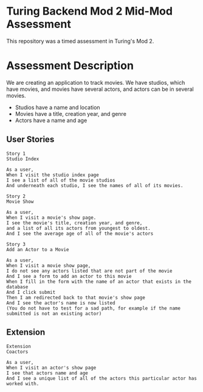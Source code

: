 # Turing Backend Mod 2 Mid-Mod Assessment

This repository was a timed assessment in Turing's Mod 2. 

# Assessment Description
We are creating an application to track movies. We have studios, which have movies, and movies have several actors, and actors can be in several movies.
* Studios have a name and location
* Movies have a title, creation year, and genre
* Actors have a name and age

## User Stories
 
```
Story 1
Studio Index
 
As a user,
When I visit the studio index page
I see a list of all of the movie studios
And underneath each studio, I see the names of all of its movies.
```
 
```
Story 2
Movie Show
 
As a user,
When I visit a movie's show page.
I see the movie's title, creation year, and genre,
and a list of all its actors from youngest to oldest.
And I see the average age of all of the movie's actors
```
 
```
Story 3
Add an Actor to a Movie
 
As a user,
When I visit a movie show page,
I do not see any actors listed that are not part of the movie
And I see a form to add an actor to this movie
When I fill in the form with the name of an actor that exists in the database
And I click submit
Then I am redirected back to that movie's show page
And I see the actor's name is now listed
(You do not have to test for a sad path, for example if the name submitted is not an existing actor)
```
 
## Extension
 
```
Extension
Coactors
 
As a user,
When I visit an actor's show page
I see that actors name and age 
And I see a unique list of all of the actors this particular actor has worked with.
```


